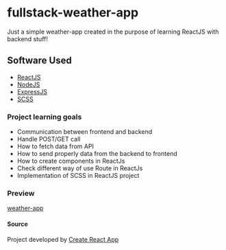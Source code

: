# fullstack-weather-app
Just a simple weather-app created in the purpose of learning ReactJS with backend stuff!

## Software Used

* [ReactJS](https://reactjs.org/)
* [NodeJS](https://nodejs.org/en/)
* [ExpressJS](https://expressjs.com/)
* [SCSS](https://sass-lang.com/)

### Project learning goals

* Communication between frontend and backend
* Handle POST/GET call
* How to fetch data from API
* How to send properly data from the backend to frontend
* How to create components in ReactJs 
* Check different way of use Route in ReactJs
* Implementation of SCSS in ReactJS project

### Preview

[weather-app]()

#### Source

Project developed by [Create React App](https://github.com/facebook/create-react-app)
